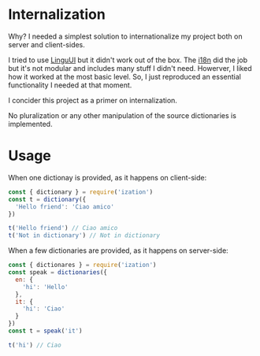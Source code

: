 # Internalization

Why? I needed a simplest solution to internationalize my project both on
server and client-sides. 

I tried to use [LinguUI](https://github.com/lingui/js-lingui) but it didn't work out of the box. The [i18n](https://github.com/mashpie/i18n-node) did the job but it's not modular and includes many stuff I didn't need. Howerver, I liked how it worked at the most basic level. So, I just reproduced an essential functionality I needed at that moment.

I concider this project as a primer on internalization. 

No pluralization or any other manipulation of the source dictionaries is implemented.

# Usage

When one dictionay is provided, as it happens on client-side:
```js
const { dictionary } = require('ization')
const t = dictionary({
  'Hello friend': 'Ciao amico'
})

t('Hello friend') // Ciao amico
t('Not in dictionary') // Not in dictionary
```

When a few dictionaries are provided, as it happens on server-side:
```js
const { dictionares } = require('ization')
const speak = dictionaries({
  en: {
    'hi': 'Hello'
  },
  it: {
    'hi': 'Ciao'
  }
})
const t = speak('it')

t('hi') // Ciao
```
